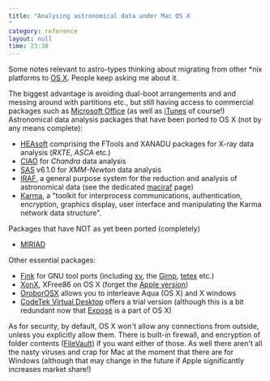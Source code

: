 ```yaml
---
title: "Analysing astronomical data under Mac OS X"
category: reference
layout: null
time: 23:38
---
```

<!-- header generated from blosxom format post; make_header.pl 23.1.2022 -->
<p>
<!-- created by convert.pl on Tue Jan 31 00:50:42 EST 2012 -->
<!-- converted from ../2004/11/analysing-astronomical-data-under-mac.html -->
<!-- Post timestamp Wednesday, November 24, 2004 9:38 AM -->
<!-- touch -t 200411240938 -->
<!-- Labels: 2004 -->
      Some notes relevant to astro-types thinking about migrating from other *nix platforms to <a href="http://www.apple.com/macosx/overview/">OS X</a>. People keep asking me about it.
<p>
The biggest advantage is avoiding dual-boot arrangements and and messing around with
partitions etc., but still having access to commercial packages such as 
<a href="http://www.apple.com/macosx/applications/office/">Microsoft Office</a> (as well as <a href="http://www.apple.com/itunes/">iTunes</a> of course!)
<br>
Astronomical data analysis packages that have been ported to OS X (not by any means complete):
<ul>
<li><a href="http://heasarc.gsfc.nasa.gov/docs/software/lheasoft/">HEAsoft</a> comprising the FTools and XANADU packages for X-ray data analysis (<em>RXTE</em>, <em>ASCA</em> etc.)
<li><a href="http://cxc.harvard.edu/ciao/">CIAO</a> for <em>Chandra</em> data analysis
<li><a href="http://xmm.vilspa.esa.es/sas/">SAS</a> v6.1.0 for <em>XMM-Newton</em> data analysis
<li><a href="http://iraf.noao.edu/">IRAF</a>, a general purpose system for the reduction and analysis of astronomical data (see the dedicated <a href="http://www.owlnet.rice.edu/~marcosh/iraf/">maciraf</a> page)
<li><a href="http://www.atnf.csiro.au/computing/software/karma/">Karma</a>, a "toolkit for interprocess communications, authentication, encryption, graphics display, user interface and manipulating the Karma network data structure".
</ul>
Packages that have NOT as yet been ported (completely)
<ul>
<li><a href="http://bima.astro.umd.edu/miriad/">MIRIAD</a>
</ul>
Other essential packages:
<ul>
<li><a href="http://fink.sourceforge.net">Fink</a> for GNU tool ports (including <a href="http://fink.sourceforge.net/pdb/package.php/xv">xv</a>, the <a href="http://fink.sourceforge.net/pdb/package.php/gimp">Gimp</a>, <a href="http://fink.sourceforge.net/pdb/package.php/tetex">tetex</a> etc.)
<li><a href="http://xonx.sourceforge.net">XonX</a>, XFree86 on OS X (forget the <a href="http://www.apple.com/macosx/features/x11/">Apple
version</a>)
<li><a href="http://oroborosx.sourceforge.net">OroborOSX</a>  allows you to interleave
Aqua (OS X) and X windows
<li><a href="http://codetek.com/ctvd">CodeTek Virtual Desktop</a> offers a trial version (although this is a bit redundant now that <a href="http://www.apple.com/macosx/features/expose/">Expos&eacute;</a> is a part of OS X)
</ul>
As for security, by default, OS X won't allow any
connections from outside, unless you explicitly allow them. There is
built-in firewall, and encryption of folder
contents (<a href="http://www.apple.com/macosx/features/filevault/">FileVault</a>) if you want either of those. As well there aren't all the nasty
viruses and crap for Mac at the moment that there are for Windows
(although that may change in the future if Apple significantly increases
market share!)
